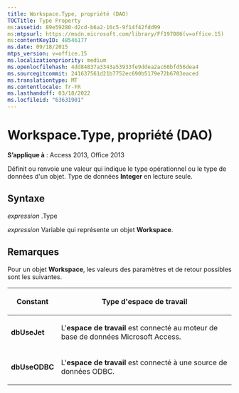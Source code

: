 ```yaml
---
title: Workspace.Type, propriété (DAO)
TOCTitle: Type Property
ms:assetid: 89e59280-d2cd-b6a2-16c5-9f14f42fdd99
ms:mtpsurl: https://msdn.microsoft.com/library/Ff197086(v=office.15)
ms:contentKeyID: 48546177
ms.date: 09/18/2015
mtps_version: v=office.15
ms.localizationpriority: medium
ms.openlocfilehash: 4dd84837a3343a53933fe9ddea2ac60bfd56dea4
ms.sourcegitcommit: 241637561d21b7752ec690b5179e72b6703eaced
ms.translationtype: MT
ms.contentlocale: fr-FR
ms.lasthandoff: 03/18/2022
ms.locfileid: "63631901"
---
```

# <a name="workspacetype-property-dao"></a>Workspace.Type, propriété (DAO)


**S’applique à** : Access 2013, Office 2013

Définit ou renvoie une valeur qui indique le type opérationnel ou le type de données d'un objet. Type de données **Integer** en lecture seule.

## <a name="syntax"></a>Syntaxe

*expression* .Type

*expression* Variable qui représente un objet **Workspace**.

## <a name="remarks"></a>Remarques

Pour un objet **Workspace**, les valeurs des paramètres et de retour possibles sont les suivantes.

<table>
<colgroup>
<col />
<col />
</colgroup>
<thead>
<tr class="header">
<th><p>Constant</p></th>
<th><p>Type d'espace de travail</p></th>
</tr>
</thead>
<tbody>
<tr class="odd">
<td><p><strong>dbUseJet</strong></p></td>
<td><p>L'<strong>espace de travail</strong> est connecté au moteur de base de données Microsoft Access.</p></td>
</tr>
<tr class="even">
<td><p><strong>dbUseODBC</strong></p></td>
<td><p>L'<strong>espace de travail</strong> est connecté à une source de données ODBC.</p></td>
</tr>
</tbody>
</table>

